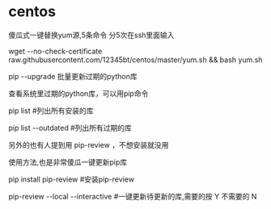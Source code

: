 # centos

傻瓜式一键替换yum源,5条命令 分5次在ssh里面输入
    
wget --no-check-certificate raw.githubusercontent.com/12345bt/centos/master/yum.sh && bash yum.sh
    
pip --upgrade 批量更新过期的python库

查看系统里过期的python库，可以用pip命令

pip list    #列出所有安装的库

pip list --outdated    #列出所有过期的库


另外的也有人提到用 pip-review ，不想安装就没用

使用方法,也是非常傻瓜一键更新pip库

pip install pip-review    #安装pip-review

pip-review --local --interactive    #一键更新待更新的库,需要的按 Y 不需要的 N
